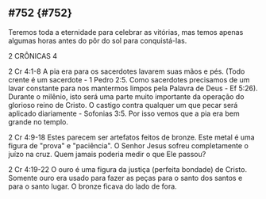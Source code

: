 ## #752 {#752}

Teremos toda a eternidade para celebrar as vitórias, mas temos apenas algumas horas antes do pôr do sol para conquistá-las.

2 CRÔNICAS 4

2 Cr 4:1-8 A pia era para os sacerdotes lavarem suas mãos e pés. (Todo crente é um sacerdote - 1 Pedro 2:5\. Como sacerdotes precisamos de um lavar constante para nos mantermos limpos pela Palavra de Deus - Ef 5:26). Durante o milênio, isto será uma parte muito importante da operação do glorioso reino de Cristo. O castigo contra qualquer um que pecar será aplicado diariamente - Sofonias 3:5\. Por isso vemos que a pia era bem grande no templo.

2 Cr 4:9-18 Estes parecem ser artefatos feitos de bronze. Este metal é uma figura de &quot;prova&quot; e &quot;paciência&quot;. O Senhor Jesus sofreu completamente o juízo na cruz. Quem jamais poderia medir o que Ele passou?

2 Cr 4:19-22 O ouro é uma figura da justiça (perfeita bondade) de Cristo. Somente ouro era usado para fazer as peças para o santo dos santos e para o santo lugar. O bronze ficava do lado de fora.